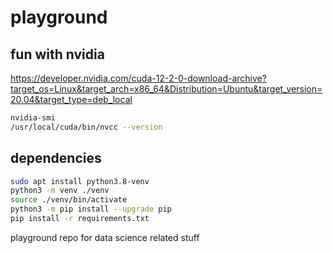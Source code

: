 # playground

## fun with nvidia
https://developer.nvidia.com/cuda-12-2-0-download-archive?target_os=Linux&target_arch=x86_64&Distribution=Ubuntu&target_version=20.04&target_type=deb_local

```bash
nvidia-smi
/usr/local/cuda/bin/nvcc --version
```

## dependencies
```bash
sudo apt install python3.8-venv
python3 -m venv ./venv
source ./venv/bin/activate
python3 -m pip install --upgrade pip
pip install -r requirements.txt
```

playground repo for data science related stuff
